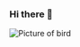 ### Hi there 👋
![Picture of bird](https://upload.wikimedia.org/wikipedia/commons/thumb/4/45/Eopsaltria_australis_-_Mogo_Campground.jpg/640px-Eopsaltria_australis_-_Mogo_Campground.jpg)

<!--
**Daniel-Sheptycki/Daniel-Sheptycki** is a ✨ _special_ ✨ repository because its `README.md` (this file) appears on your GitHub profile.

Here are some ideas to get you started:

- 🔭 I’m currently working on ...
- 🌱 I’m currently learning ...
- 👯 I’m looking to collaborate on ...
- 🤔 I’m looking for help with ...
- 💬 Ask me about ...
- 📫 How to reach me: ...
- 😄 Pronouns: ...
- ⚡ Fun fact: ...
-->
